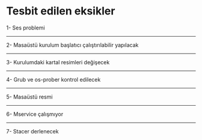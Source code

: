 # Tesbit edilen eksikler

1- Ses problemi

----------------------------------

2- Masaüstü kurulum başlatıcı çalıştırılabilir yapılacak

----------------------------------

3- Kurulumdaki kartal resimleri değişecek

----------------------------------

4- Grub ve os-prober kontrol edilecek

----------------------------------

5- Masaüstü resmi

----------------------------------

6- Mservice çalışmıyor

----------------------------------

7- Stacer derlenecek
